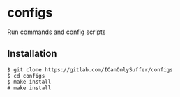 # configs

Run commands and config scripts

## Installation

	$ git clone https://gitlab.com/ICanOnlySuffer/configs
	$ cd configs
	$ make install
	# make install

